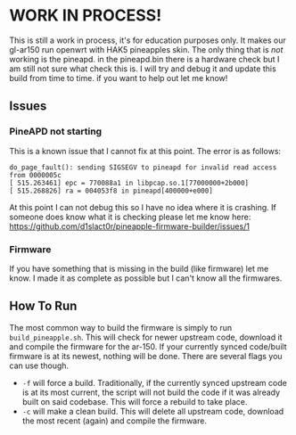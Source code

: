 # WORK IN PROCESS!
This is still a work in process, it's for education purposes only. It makes our gl-ar150 run openwrt with HAK5 pineapples skin. The only thing that is _not_ working is the pineapd.
in the pineapd.bin there is a hardware check but I am still not sure what check this is. I will try and debug it and update this build from time to time. if you want to help out let me know!

## Issues

### PineAPD not starting
This is a known issue that I cannot fix at this point. The error is as follows:
```
do_page_fault(): sending SIGSEGV to pineapd for invalid read access from 0000005c
[ 515.263461] epc = 770088a1 in libpcap.so.1[77000000+2b000]
[ 515.268826] ra = 004053f8 in pineapd[400000+e000]
```
At this point I can not debug this so I have no idea where it is crashing. If someone does know what it is checking please let me know here: https://github.com/d1slact0r/pineapple-firmware-builder/issues/1

### Firmware
If you have something that is missing in the build (like firmware) let me know. I made it as complete as possible but I can't know all the firmwares.

## How To Run

The most common way to build the firmware is simply to run `build_pineapple.sh`. This will check for newer upstream code, download it and compile the firmware for the ar-150. If your currently synced code/built firmware is at its newest, nothing will be done. 
There are several flags you can use though. 
- `-f` will force a build. Traditionally, if the currently synced upstream code is at its most current, the script will not build the code if it was already built on said codebase. This will force a rebuild to take place. 
- `-c` will make a clean build. This will delete all upstream code, download the most recent (again) and compile the firmware. 
